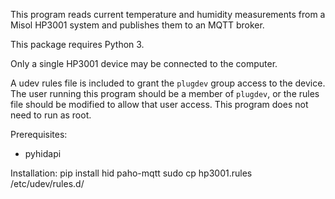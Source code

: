 This program reads current temperature and humidity measurements from a Misol HP3001 system and publishes them to an MQTT broker.

This package requires Python 3.

Only a single HP3001 device may be connected to the computer.

A udev rules file is included to grant the `plugdev` group access to the device.  The user running this program should be a member of `plugdev`, or the rules file should be modified to allow that user access.  This program does not need to run as root.

Prerequisites:
* pyhidapi

Installation:
    pip install hid paho-mqtt
    sudo cp hp3001.rules /etc/udev/rules.d/

